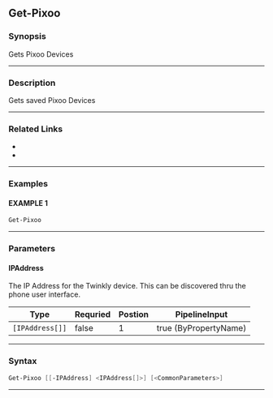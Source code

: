 
Get-Pixoo
---------
### Synopsis
Gets Pixoo Devices

---
### Description

Gets saved Pixoo Devices

---
### Related Links
* [](Connect-Pixoo.md)
* [](Set-Pixoo.md)
---
### Examples
#### EXAMPLE 1
```PowerShell
Get-Pixoo
```

---
### Parameters
#### **IPAddress**

The IP Address for the Twinkly device.  This can be discovered thru the phone user interface.



|Type               |Requried|Postion|PipelineInput        |
|-------------------|--------|-------|---------------------|
|```[IPAddress[]]```|false   |1      |true (ByPropertyName)|
---
### Syntax
```PowerShell
Get-Pixoo [[-IPAddress] <IPAddress[]>] [<CommonParameters>]
```
---


